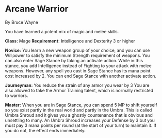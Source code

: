# Arcane Warrior
By Bruce Wayne

You have learned a potent mix of magic and melee skills.

**Class:** Mage
**Requirement:** Intelligence and Dexterity 3 or higher 

**Novice:** You learn a new weapon group of your choice, and you can use Willpower to satisfy the minimum Strength requirement of weapons. You can also enter Sage Stance by taking an activate action. While in this stance, you add Intelligence instead of Fighting to your attack with melee weapons. However, any spell you cast in Sage Stance has its mana point cost increased by 2. You can end Sage Stance with another activate action.

**Journeyman:** You reduce the strain of any armor you wear by 3 You are also allowed to take the Armor Training talent, which is normally restricted to warriors.

**Master:** When you are in Sage Stance, you can spend 5 MP to shift yourself so you exist partly in the real world and partly in the Umbra. This is called Umbra Shroud and it gives you a ghostly countenance that is obvious and unsettling to many. An Umbra Shroud increases your Defense by 3 but you must pay 3 mana points per round (at the start of your turn) to maintain it. If you do not, the effect ends immediately.
